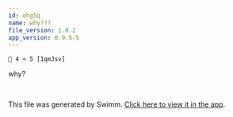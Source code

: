 ```yaml
---
id: ohg5q
name: why???
file_version: 1.0.2
app_version: 0.9.5-5
---
```


`👤 4 < 5 [1qmJsv]`

why?

<br/>

This file was generated by Swimm. [Click here to view it in the app](http://localhost:5000/repos/Z2l0aHViJTNBJTNBY2hhdC1leGFtcGxlMiUzQSUzQWVyYW4tc3dpbW0=/docs/ohg5q).